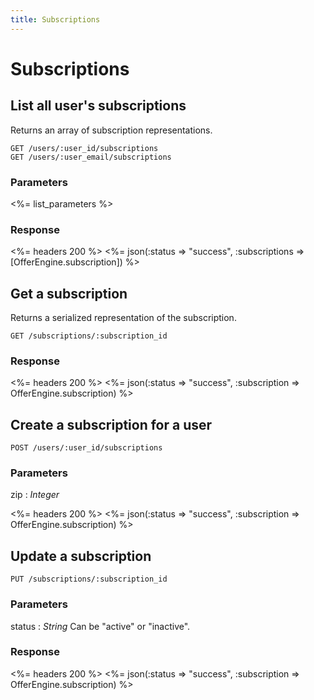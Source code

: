 ```yaml
---
title: Subscriptions
---
```


# Subscriptions

## List all user's subscriptions
Returns an array of subscription representations.

    GET /users/:user_id/subscriptions
    GET /users/:user_email/subscriptions

### Parameters

<%= list_parameters %>

### Response

<%= headers 200 %>
<%= json(:status => "success", :subscriptions => [OfferEngine.subscription]) %>

## Get a subscription
Returns a serialized representation of the subscription.

    GET /subscriptions/:subscription_id

### Response

<%= headers 200 %>
<%= json(:status => "success", :subscription => OfferEngine.subscription) %>

## Create a subscription for a user

    POST /users/:user_id/subscriptions

### Parameters

zip
: _Integer_

<%= headers 200 %>
<%= json(:status => "success", :subscription => OfferEngine.subscription) %>

## Update a subscription

    PUT /subscriptions/:subscription_id

### Parameters

status
: _String_  Can be "active" or "inactive".

### Response

<%= headers 200 %>
<%= json(:status => "success", :subscription => OfferEngine.subscription) %>
